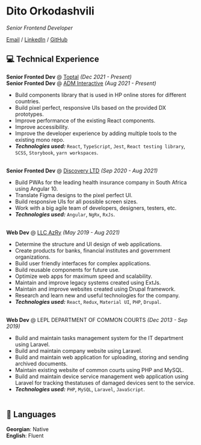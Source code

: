 # Dito Orkodashvili

_Senior Frontend Developer_ <br>

[Email](mailto:d.orkodashvili@gmail.com) / [LinkedIn](https://www.linkedin.com/in/dito-orkodashvili-609a1a82/) / [GitHub](https://github.com/Dito-Orkodashvili)

## 💻 Technical Experience

**Senior Fronted Dev** @ [Toptal](https://www.toptal.com) _(Dec 2021 - Present)_ <br>
**Senior Fronted Dev** @ [ADM Interactive](https://www.adm.ee) _(Aug 2021 - Present)_ <br>
- Build components library that is used in HP online stores for different countries.
- Build pixel perfect, responsive UIs based on the provided DX prototypes.
- Improve performance of the existing React components.
- Improve accessibility.
- Improve the developer experience by adding multiple tools to the existing mono repo.
- **_Technologies used:_** `React`, `TypeScript`, `Jest`, `React testing library`, `SCSS`, `Storybook`, `yarn workspaces`.
  <br><br>

**Senior Fronted Dev** @ [Discovery LTD](https://www.discovery.co.za/) _(Sep 2020 - Aug 2021)_ <br>
- Build PWAs for the leading health insurance company in South Africa using Angular 10.
- Translate Figma designs to the pixel perfect UI.
- Build responsive UIs for all possible screen sizes.
- Work with a big agile team of developers, designers, testers, etc.
- **_Technologies used:_** `Angular`, `NgRx`, `RxJs`.
  <br><br>

**Web Dev** @ [LLC AzRy](https://azry.com/) _(May 2019 - Aug 2021)_ <br>
- Determine the structure and UI design of web applications.
- Create products for banks, financial institutes and government organizations.
- Build user friendly interfaces for complex applications.
- Build reusable components for future use.
- Optimize web apps for maximum speed and scalability.
- Maintain and improve legacy systems created using ExtJs.
- Maintain and improve websites created using Drupal framework.
- Research and learn new and useful technologies for the company.
- **_Technologies used:_** `React`, `Redux`, `Material UI`, `PHP`, `Drupal`.
  <br><br>

**Web Dev** @ LEPL DEPARTMENT OF COMMON COURTS _(Dec 2013 - Sep 2019)_ <br>
- Build and maintain tasks management system for the IT department using Laravel.
- Build and maintain company website using Laravel.
- Build and maintain web application for uploading, storing and sending archived
  documents.
- Maintain existing website of common courts using PHP and MySQL.
- Build and maintain device service management web application using Laravel for
  tracking thestatuses of damaged devices sent to the service.
- **_Technologies used:_** `PHP`, `MySQL`, `Laravel`, `JavaScript`.
  <br><br>

## 💬 Languages

**Georgian**: Native <br>
**English**: Fluent
<br><br>
